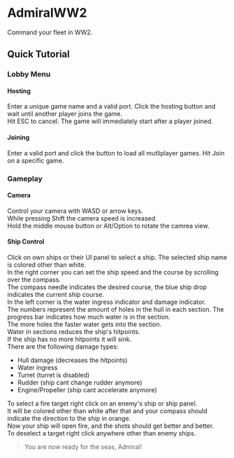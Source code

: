 # AdmiralWW2
Command your fleet in WW2.

## Quick Tutorial
### Lobby Menu
#### Hosting
Enter a unique game name and a valid port. Click the hosting button and wait until another player joins the game.  
Hit ESC to cancel. The game will immediately start after a player joined.

#### Joining
Enter a valid port and click the button to load all mutliplayer games. Hit Join on a specific game.

### Gameplay
#### Camera
Control your camera with WASD or arrow keys.  
While pressing Shift the camera speed is increased.  
Hold the middle mouse button or Alt/Option to rotate the camrea view.

#### Ship Control
Click on own ships or their UI panel to select a ship. The selected ship name is colored other than white.  
In the right corner you can set the ship speed and the course by scrolling over the compass.  
The compass needle indicates the desired course, the blue ship drop indicates the current ship course.  
In the left corner is the water ingress indicator and damage indicator.  
The numbers represent the amount of holes in the hull in each section. The progress bar indicates how much water is in the section.  
The more holes the faster water gets into the section.  
Water in sections reduces the ship's hitpoints.  
If the ship has no more hitpoints it will sink.  
There are the following damage types:
* Hull damage (decreases the hitpoints)
* Water ingress
* Turret (turret is disabled)
* Rudder (ship cant change rudder anymore)
* Engine/Propeller (ship cant accelerate anymore)

To select a fire target right click on an enemy's ship or ship panel.  
It will be colored other than white after that and your compass should indicate the direction to the ship in orange.  
Now your ship will open fire, and the shots should get better and better.  
To deselect a target right click anywhere other than enemy ships.

> You are now ready for the seas, Admiral!
